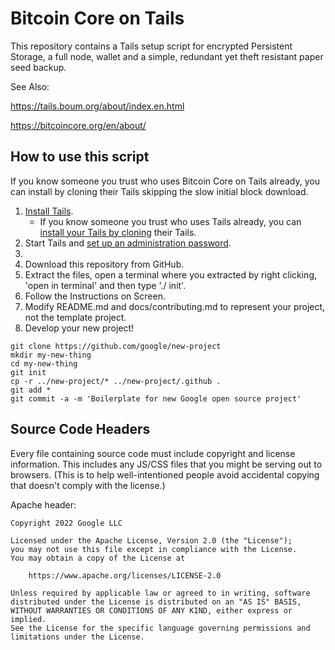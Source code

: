 # Bitcoin Core on Tails

This repository contains a Tails setup script for encrypted Persistent Storage, a full node, wallet and a simple, redundant yet theft resistant paper seed backup.

See Also:

https://tails.boum.org/about/index.en.html

https://bitcoincore.org/en/about/



## How to use this script

If you know someone you trust who uses Bitcoin Core on Tails already, you can install by cloning their Tails skipping the slow initial block download.

1. [Install Tails](https://tails.boum.org/install/index.en.html).
   * If you know someone you trust who uses Tails already, you can [install your Tails by cloning](https://tails.boum.org/install/clone/index.en.html) their Tails.
1. Start Tails and [set up an administration password](https://tails.boum.org/doc/first_steps/welcome_screen/administration_password/index.en.html).
1. 
1. Download this repository from GitHub.
1. Extract the files, open a terminal where you extracted by right clicking, 'open in terminal' and then type './ init'.
1. Follow the Instructions on Screen.
1. Modify README.md and docs/contributing.md to represent your project, not the
   template project.
1. Develop your new project!

``` shell
git clone https://github.com/google/new-project
mkdir my-new-thing
cd my-new-thing
git init
cp -r ../new-project/* ../new-project/.github .
git add *
git commit -a -m 'Boilerplate for new Google open source project'
```

## Source Code Headers

Every file containing source code must include copyright and license
information. This includes any JS/CSS files that you might be serving out to
browsers. (This is to help well-intentioned people avoid accidental copying that
doesn't comply with the license.)

Apache header:

    Copyright 2022 Google LLC

    Licensed under the Apache License, Version 2.0 (the "License");
    you may not use this file except in compliance with the License.
    You may obtain a copy of the License at

        https://www.apache.org/licenses/LICENSE-2.0

    Unless required by applicable law or agreed to in writing, software
    distributed under the License is distributed on an "AS IS" BASIS,
    WITHOUT WARRANTIES OR CONDITIONS OF ANY KIND, either express or implied.
    See the License for the specific language governing permissions and
    limitations under the License.
